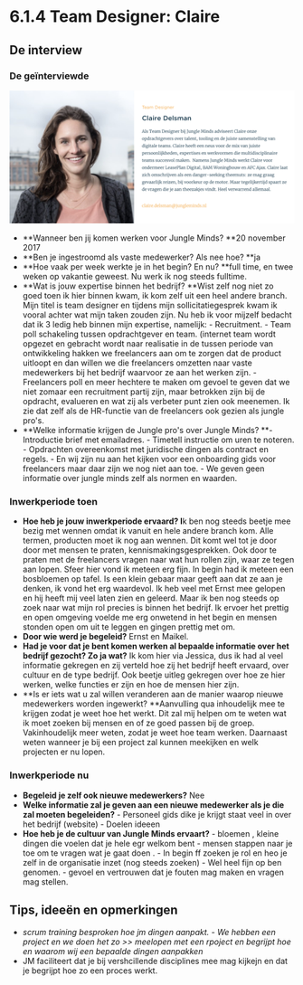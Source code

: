# 6.1.4 Team Designer: Claire

## De interview

### De geïnterviewde

![Claire Delsman](../../.gitbook/assets/medewerker_claire.png)

* **Wanneer ben jij komen werken voor Jungle Minds? **20 november 2017 
* **Ben je ingestroomd als vaste medewerker? Als nee hoe? **ja 
* **Hoe vaak per week werkte je in het begin? En nu? **full time, en twee weken op vakantie geweest. Nu werk ik nog steeds fulltime. 
* **Wat is jouw expertise binnen het bedrijf? **Wist zelf nog niet zo goed toen ik hier binnen kwam, ik kom zelf uit een heel andere branch. Mijn titel is team designer en tijdens mijn sollicitatiegesprek kwam ik vooral achter wat mijn taken zouden zijn. Nu heb ik voor mijzelf bedacht dat ik 3 ledig heb binnen mijn expertise, namelijk:  - Recruitment. - Team poll schakeling tussen opdrachtgever en team. \(internet team wordt opgezet en gebracht wordt naar realisatie in de tussen periode van ontwikkeling hakken we freelancers aan om te zorgen dat de product uitloopt en dan willen we die freelancers omzetten naar vaste medewerkers bij het bedrijf waarvoor ze aan het werken zijn.  - Freelancers poll en meer hechtere te maken om gevoel te geven dat we niet zomaar een recruitment partij zijn, maar betrokken zijn bij de opdracht, evalueren en wat zij als verbeter punt zien ook meenemen. Ik zie dat zelf als de HR-functie van de freelancers ook gezien als jungle pro's. 
* **Welke informatie krijgen de Jungle pro's over Jungle Minds? **- Introductie brief met emailadres. - Timetell instructie om uren te noteren. - Opdrachten overeenkomst met juridische dingen als contract en regels. - En wij zijn nu aan het kijken voor een onboarding gids voor freelancers maar daar zijn we nog niet aan toe. - We geven geen informatie over jungle minds zelf als normen en waarden.

### Inwerkperiode toen

* **Hoe heb je jouw inwerkperiode ervaard? I**k ben nog steeds beetje mee bezig met wennen omdat ik vanuit en hele andere branch kom. Alle termen, producten moet ik nog aan wennen. Dit komt wel tot je door door met mensen te praten, kennismakingsgesprekken. Ook door te praten met de freelancers vragen naar wat hun rollen zijn, waar ze tegen aan lopen. Sfeer hier vond ik meteen erg fijn. In begin had ik meteen een bosbloemen op tafel. Is een klein gebaar maar geeft aan dat ze aan je denken, ik vond het erg waardevol. Ik heb veel met Ernst mee gelopen en hij heeft mij veel laten zien en geleerd. Maar ik ben nog steeds op zoek naar wat mijn rol precies is binnen het bedrijf. Ik ervoer het prettig en open omgeving voelde me erg onwetend in het begin en mensen stonden open om uit te leggen en gingen prettig met om. 
* **Door wie werd je begeleid?** Ernst en Maikel. 
* **Had je voor dat je bent komen werken al bepaalde informatie over het bedrijf gezocht? Zo ja wat?** Ik kom hier via Jessica, dus ik had al veel informatie gekregen en zij verteld hoe zij het bedrijf heeft ervaard, over cultuur en de type bedrijf. Ook beetje uitleg gekregen over hoe ze hier werken, welke functies er zijn en hoe de mensen hier zijn. 
* **Is er iets wat u zal willen veranderen aan de manier waarop nieuwe medewerkers worden ingewerkt? **Aanvulling qua inhoudelijk mee te krijgen zodat je weet hoe het werkt. Dit zal mij helpen om te weten wat ik moet zoeken bij mensen en of ze goed passen bij de groep. Vakinhoudelijk meer weten, zodat je weet hoe team werken. Daarnaast weten wanneer je bij een project zal kunnen meekijken en welk projecten er nu lopen.

### Inwerkperiode nu

* **Begeleid je zelf ook nieuwe medewerkers?** Nee 
* **Welke informatie zal je geven aan een nieuwe medewerker als je die zal moeten begeleiden?** - Personeel gids dike je krijgt staat veel in over het bedrijf \(website\) - Doelen ideeen 
* **Hoe heb je de cultuur van Jungle Minds ervaart?** - bloemen , kleine dingen die voelen dat je hele egr welkom bent - mensen stappen naar je toe om te vragen wat je gaat doen . - In begin ff zoeken je rol en heo je zelf in de organisatie inzet \(nog steeds zoeken\) - Wel heel fijn op ben genomen. - gevoel en vertrouwen dat je fouten mag maken en vragen mag stellen. 

## Tips, ideeën en opmerkingen

*  _scrum training besproken hoe jm dingen aanpakt. - We hebben een project en we doen het zo &gt;&gt; meelopen met een rpoject en begrijpt hoe en waarom wij een bepaalde dingen aanpakken_
* JM faciliteert dat je bij vershcillende disciplines mee mag kijkejn en dat je begrijpt hoe zo een proces werkt. 

